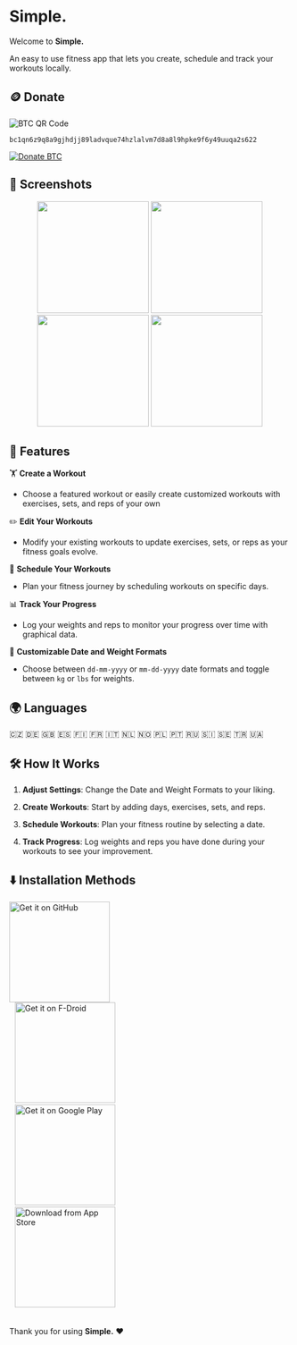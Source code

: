 # **Simple.**

Welcome to **Simple.**

An easy to use fitness app that lets you create, schedule and track your workouts locally.

## 🪙 Donate

![BTC QR Code](https://github.com/user-attachments/assets/cc2c2281-73c1-4df6-b574-54678806ae03)

`bc1qn6z9q8a9gjhdjj89ladvque74hzlalvm7d8a8l9hpke9f6y49uuqa2s622`

[![Donate BTC](https://img.shields.io/badge/Donate-BTC-orange?logo=bitcoin&style=for-the-badge)](https://github.com/user-attachments/assets/cc2c2281-73c1-4df6-b574-54678806ae03)









## 📸 **Screenshots**

<div align="center"> <img src="https://github.com/user-attachments/assets/d04a192f-836e-439e-aa0a-6fd8010cb13a" width="200"/>
<img src="https://github.com/user-attachments/assets/0bd94a1f-bca0-41ab-a67d-5745ed4d8599" width="200"/>
<img src="https://github.com/user-attachments/assets/7011f5ae-c0d7-444e-9bdc-1023d4bfd546" width="200"/> 
<img src="https://github.com/user-attachments/assets/de2a6493-ec9e-4935-a49b-c33dd9f66829" width="200"/>  </div> 


## 🚀 **Features**

🏋️ **Create a Workout**  
- Choose a featured workout or easily create customized workouts with exercises, sets, and reps of your own

✏️ **Edit Your Workouts**

- Modify your existing workouts to update exercises, sets, or reps as your fitness goals evolve.


📅 **Schedule Your Workouts**  
- Plan your fitness journey by scheduling workouts on specific days.  

📊 **Track Your Progress**  
- Log your weights and reps to monitor your progress over time with graphical data.  

📆 **Customizable Date and Weight Formats**  
- Choose between `dd-mm-yyyy` or `mm-dd-yyyy` date formats and toggle between `kg` or `lbs` for weights.  


## 🌍 **Languages**
🇨🇿 🇩🇪 🇬🇧 🇪🇸 🇫🇮 🇫🇷 🇮🇹 🇳🇱 🇳🇴 🇵🇱 🇵🇹 🇷🇺 🇸🇮 🇸🇪 🇹🇷 🇺🇦

## 🛠️ **How It Works**

1. **Adjust Settings**: Change the Date and Weight Formats to your liking.  

2. **Create Workouts**: Start by adding days, exercises, sets, and reps.  

3. **Schedule Workouts**: Plan your fitness routine by selecting a date.  

4. **Track Progress**: Log weights and reps you have done during your workouts to see your improvement.  



## ⬇️ **Installation Methods**

<div align="left">
  <a href="https://github.com/basarsubasi/simplefitnessapp/releases">
        <img src="https://github.com/user-attachments/assets/a78be8fb-51a2-4328-b6c0-56d00648fea5" alt="Get it on GitHub" width="180">
  </a>
  
</br>


<a href="https://f-droid.org/packages/tr.com.basarsubasi.simplefitnessapp" style="padding: 10px;">
    <img src="https://f-droid.org/badge/get-it-on.png" alt="Get it on F-Droid" width="180">
</a>

</br>


<a href="https://play.google.com/store/apps/details?id=tr.com.basarsubasi.simplefitnessapp" style="padding: 10px;">
    <img src="https://github.com/user-attachments/assets/c11a6262-0a5b-4100-9394-0832507f8eef" alt="Get it on Google Play" width="180">
</a>

</br>

<a href="https://apps.apple.com/us/app/simple-fitness-simplified/id6740262965" style="padding: 10px;">
    <img src="https://github.com/user-attachments/assets/9473c701-e53e-4bb9-bbc2-3cf01669889f" alt="Download from App Store" width="180">
</a>


</div>

</br>










Thank you for using **Simple.** ❤️



  
